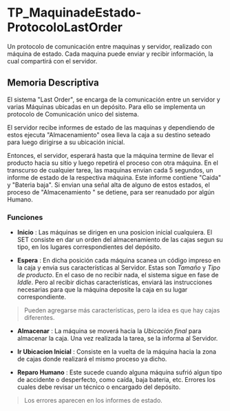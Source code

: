# TP_MaquinadeEstado-ProtocoloLastOrder
Un protocolo de comunicación entre maquinas y servidor, realizado con máquina de estado. Cada maquina puede enviar y recibir información, la cual compartirá con el servidor.
## Memoria Descriptiva
El sistema "Last Order", se encarga de la comunicación entre un servidor y varias
Máquinas ubicadas en un depósito. Para ello se implementa un protocolo de 
Comunicación unico del sistema.

El servidor recibe informes de estado de las maquinas y dependiendo de estos ejecuta "Almacenamiento" osea lleva la caja a su destino seteado para luego dirigirse a su ubicación inicial. 

Entonces, el servidor, esperará hasta que la máquina termine de llevar el producto hacia su sitio y luego repetirá el proceso con otra máquina.
En el transcurso de cualquier tarea, las maquinas envian cada 5 segundos, un informe de estado de la respectiva máquina. Este informe contiene "Caida" y "Bateria baja". Si envian una señal alta de alguno de estos estados, el proceso de "Almacenamiento " se detiene, para ser reanudado por algún Humano.

### Funciones
- **Inicio** : Las máquinas se dirigen en una posicion inicial cualquiera. El SET consiste en dar un orden del almacenamiento de las cajas segun su tipo, en los lugares correspondientes del depósito.  

- **Espera** : En dicha posición cada máquina scanea un código impreso en la caja y envia sus características al Servidor. Estas son *Tamaño* y *Tipo de producto*. En el caso de no recibir nada, el sistema sigue en fase de *Iddle*. Pero al recibir dichas características, enviará las instrucciones necesarias para que la máquina deposite la caja en su lugar correspondiente.
> Pueden agregarse más características, pero la idea es que hay cajas diferentes.
- **Almacenar** : La máquina se moverá hacia la *Ubicación final* para almacenar la caja. Una vez realizada la tarea, se la informa al Servidor.

- **Ir Ubicacion Inicial** : Consiste en la vuelta de la máquina hacia la zona de cajas donde realizará el mismo proceso ya dicho.

- **Reparo Humano** : Este sucede cuando alguna máquina sufrió algun tipo de accidente o desperfecto, como caída, baja bateria, etc. Errores los cuales debe revisar un técnico o encargado del depósito.

> Los errores aparecen en los informes de estado.


